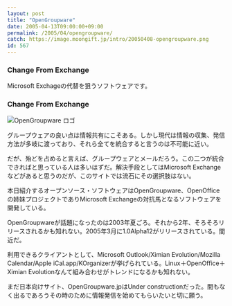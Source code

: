 ```yaml
---
layout: post
title: "OpenGroupware"
date: 2005-04-13T09:00:00+09:00
permalink: /2005/04/opengroupware/
catch: https://image.moongift.jp/intro/20050408-opengroupware.png
id: 567
---
```

### Change From Exchange
  
Microsoft Exchageの代替を狙うソフトウェアです。  
<!--more-->  

### Change From Exchange
  

![OpenGroupware ロゴ](https://image.moongift.jp/intro/20050408-opengroupware.png "OpenGroupware ロゴ")

  

グループウェアの良い点は情報共有にこそある。しかし現代は情報の収集、発信方法が多岐に渡っており、それら全てを統合すると言うのは不可能に近い。

  

だが、殆どを占めると言えば、グループウェアとメールだろう。この二つが統合できればと思っている人は多いはずだ。解決手段としてはMicrosoft Exchangeなどがあると思うのだが、このサイトでは流石にその選択肢はない。

  

本日紹介するオープンソース・ソフトウェアはOpenGroupware、OpenOfficeの姉妹プロジェクトでありMicrosoft Exchangeの対抗馬となるソフトウェアを開発している。

  

OpenGroupwareが話題になったのは2003年夏ごろ。それから2年、そろそろリリースされるかも知れない。2005年3月に1.0Alpha12がリリースされている。間近だ。

  

利用できるクライアントとして、Microsoft Outlook/Ximian Evolution/Mozilla Calendar/Apple iCal.app/KOrganizerが挙げられている。Linux＋OpenOffice＋Ximian Evolutionなんて組み合わせがトレンドになるかも知れない。

  

まだ日本向けサイト、OpenGroupware.jpはUnder constructionだった。間もなく出るであろうその時のために情報発信を始めてもらいたいと切に願う。

